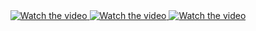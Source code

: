 <div style="text-align: center;">
  <a href="https://www.youtube.com/watch?v=wD4OQ3D2_q8" target="_blank">
    <img src="https://img.youtube.com/vi/wD4OQ3D2_q8/0.jpg" alt="Watch the video" style="margin-bottom: 20px;">
  </a>

  <a href="https://www.youtube.com/watch?v=gaAwY7scFp4" target="_blank">
    <img src="https://img.youtube.com/vi/gaAwY7scFp4/0.jpg" alt="Watch the video" style="margin-bottom: 20px;">
  </a>

  <a href="https://www.youtube.com/watch?v=YqbjEynyYsY" target="_blank">
    <img src="https://img.youtube.com/vi/YqbjEynyYsY/0.jpg" alt="Watch the video" style="margin-bottom: 20px;">
  </a>
</div>

